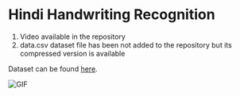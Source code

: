# Hindi Handwriting Recognition
1. Video available in the repository
2. data.csv dataset file has been not added to the repository but its compressed version is available

Dataset can be found [here](http://archive.ics.uci.edu/ml/datasets/Devanagari+Handwritten+Character+Dataset).

![GIF](/video.gif "Predictions")
